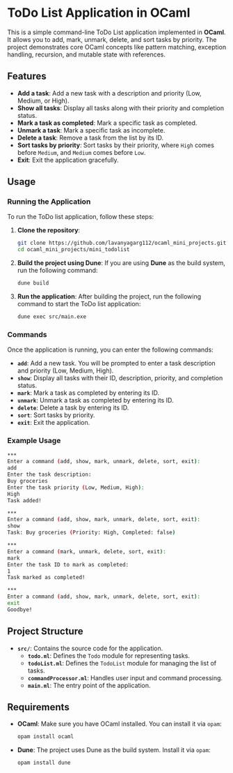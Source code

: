 # ToDo List Application in OCaml

This is a simple command-line ToDo List application implemented in **OCaml**. It allows you to add, mark, unmark, delete, and sort tasks by priority. The project demonstrates core OCaml concepts like pattern matching, exception handling, recursion, and mutable state with references.

## Features

- **Add a task**: Add a new task with a description and priority (Low, Medium, or High).
- **Show all tasks**: Display all tasks along with their priority and completion status.
- **Mark a task as completed**: Mark a specific task as completed.
- **Unmark a task**: Mark a specific task as incomplete.
- **Delete a task**: Remove a task from the list by its ID.
- **Sort tasks by priority**: Sort tasks by their priority, where `High` comes before `Medium`, and `Medium` comes before `Low`.
- **Exit**: Exit the application gracefully.

## Usage

### Running the Application

To run the ToDo list application, follow these steps:

1. **Clone the repository**:
   ```bash
   git clone https://github.com/lavanyagarg112/ocaml_mini_projects.git
   cd ocaml_mini_projects/mini_todolist
   ```

2. **Build the project using Dune**:
   If you are using **Dune** as the build system, run the following command:
   ```bash
   dune build
   ```

3. **Run the application**:
   After building the project, run the following command to start the ToDo list application:
   ```bash
   dune exec src/main.exe
   ```

### Commands

Once the application is running, you can enter the following commands:

- **`add`**: Add a new task. You will be prompted to enter a task description and priority (Low, Medium, High).
- **`show`**: Display all tasks with their ID, description, priority, and completion status.
- **`mark`**: Mark a task as completed by entering its ID.
- **`unmark`**: Unmark a task as completed by entering its ID.
- **`delete`**: Delete a task by entering its ID.
- **`sort`**: Sort tasks by priority.
- **`exit`**: Exit the application.

### Example Usage

```bash
*** 
Enter a command (add, show, mark, unmark, delete, sort, exit):
add
Enter the task description: 
Buy groceries
Enter the task priority (Low, Medium, High): 
High
Task added!

***
Enter a command (add, show, mark, unmark, delete, sort, exit): 
show
Task: Buy groceries (Priority: High, Completed: false)

***
Enter a command (mark, unmark, delete, sort, exit): 
mark
Enter the task ID to mark as completed: 
1
Task marked as completed!

***
Enter a command (add, show, mark, unmark, delete, sort, exit): 
exit
Goodbye!
```

## Project Structure

- **`src/`**: Contains the source code for the application.
  - **`todo.ml`**: Defines the `Todo` module for representing tasks.
  - **`todoList.ml`**: Defines the `TodoList` module for managing the list of tasks.
  - **`commandProcessor.ml`**: Handles user input and command processing.
  - **`main.ml`**: The entry point of the application.

## Requirements

- **OCaml**: Make sure you have OCaml installed. You can install it via `opam`:
  ```bash
  opam install ocaml
  ```
- **Dune**: The project uses Dune as the build system. Install it via `opam`:
  ```bash
  opam install dune
  ```


